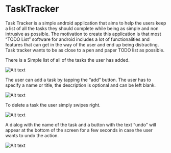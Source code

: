 # TaskTracker
Task Tracker is a simple android application that aims to help the users keep a list of all the tasks they should complete while being as simple and non intrusive as possible.
The motivation to create this application is that most “TODO List” software for android includes a lot of functionalities and features that can get in the way of the user and end up being distracting.
Task tracker wants to be as close to a pen and paper TODO list as possible.

There is a Simple list of all of the tasks the user has added.

![Alt text](screenshots/tasks.png?raw=true "Task View")

The user can add a task by tapping the “add” button. The user has to specify a name or title, the description is optional and can be left blank.

![Alt text](screenshots/createTask.png?raw=true "Add Task")

To delete a task the user simply swipes right. 

![Alt text](screenshots/slide.png?raw=true "Slide task")

A dialog with the name of the task and a button with the text “undo” will appear at the bottom of the screen for a few seconds in case the user wants to undo the action.

![Alt text](screenshots/undo.png?raw=true "Undo")
